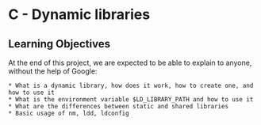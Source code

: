 
# C - Dynamic libraries

## Learning Objectives

At the end of this project, we are expected to be able to explain to anyone, without the help of Google:

	* What is a dynamic library, how does it work, how to create one, and how to use it
	* What is the environment variable $LD_LIBRARY_PATH and how to use it
	* What are the differences between static and shared libraries
	* Basic usage of nm, ldd, ldconfig


